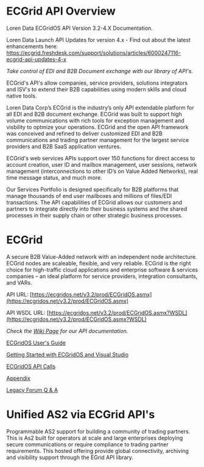 # ECGrid API Overview
Loren Data ECGridOS API Version 3.2-4.X Documentation. 

Loren Data Launch API Updates for version 4.x - Find out about the latest enhancements here: https://ecgrid.freshdesk.com/support/solutions/articles/6000247116-ecgrid-api-updates-4-x

_Take control of EDI and B2B Document exchange with our library of API's._

ECGrid's API's allow companies, service providers, solutions integrators and ISV's to extend their B2B capabilities using modern skills and cloud native tools.

Loren Data Corp’s ECGrid is the industry’s only API extendable platform for all EDI and B2B document exchange. ECGrid was built to support high volume communications with rich tools for exception management and visbility to optmize your operations. ECGrid and the open API framework was conceived and refined to deliver customized EDI and B2B communications and trading partner management for the largest service providers and B2B SaaS application ventures. 

ECGrid's web services APIs support over 150 functions for direct access to account creation, user ID and mailbox management,  user sessions, network management (interconnections to other ID’s on Value Added Networks), real time message status, and much more.  

Our Services Portfolio is designed specifically for B2B platforms that manage thousands of end user mailboxes and millions of files/EDI transactions. The API capabilities of ECGrid allows our customers and partners to integrate directly into their business systems and the shared processes in their supply chain or other strategic business processes.

# ECGrid

A secure B2B Value-Added network with an independent node architecture. ECGrid nodes are scaleable, flexible, and very reliable. ECGrid is the right choice for high-traffic cloud applications and enterprise software & services companies – an ideal platform for service providers, integration consultants, and VARs. 

API URL: [https://ecgridos.net/v3.2/prod/ECGridOS.asmx](https://ecgridos.net/v3.2/prod/ECGridOS.asmx)

API WSDL URL: [https://ecgridos.net/v3.2/prod/ECGridOS.asmx?WSDL](https://ecgridos.net/v3.2/prod/ECGridOS.asmx?WSDL)

_Check the [_Wiki Page_](https://github.com/LorenData/ECGridOS_API/wiki) for our API documentation._

[ECGridOS User's Guide](https://github.com/LorenData/ECGridOS_API/wiki/ECGridOS-User's-Guide)

[Getting Started with ECGridOS and Visual Studio](https://github.com/LorenData/ECGridOS_API/wiki/Getting-Started-with-ECGridOS-and-Visual-Studio)

[ECGridOS API Calls](https://github.com/LorenData/ECGridOS_API/wiki/ECGridOS-API-Calls)

[Appendix](https://github.com/LorenData/ECGridOS_API/wiki/Appendix) 

[Legacy Forum Q & A](https://github.com/LorenData/ECGridOS_API/wiki/Legacy-Forum-Q-&-A)

# Unified AS2 via ECGrid API's

Programmable AS2 support for building a community of trading partners. This is As2 built for operators at scale and large enterprises deploying secure communications or require compliance to trading partner requirements.  This hosted offering provide global connectivity, archiving and visibility support through the EGrid API library.

